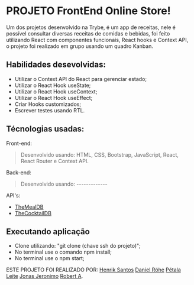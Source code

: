 # PROJETO FrontEnd Online Store!
Um dos projetos desenvolvido na Trybe, é um app de receitas, nele é possível consultar diversas receitas de comidas e bebidas, foi feito utilizando React com componentes funcionais, React hooks e Context API, o projeto foi realizado em grupo usando um quadro Kanban.

## Habilidades desevolvidas:
- Utilizar o Context API do React para gerenciar estado;
- Utilizar o React Hook useState;
- Utilizar o React Hook useContext;
- Utilizar o React Hook useEffect;
- Criar Hooks customizados;
- Escrever testes usando RTL.

## Técnologias usadas:

Front-end:
> Desenvolvido usando: HTML, CSS, Bootstrap, JavaScript, React, React Router e Context API.

Back-end:
> Desenvolvido usando: -------------

API's:
- [TheMealDB](https://www.themealdb.com/api.php)
- [TheCocktailDB](https://www.thecocktaildb.com/)

## Executando aplicação
- Clone utilizando: "git clone (chave ssh do projeto)";
- No terminal use o comando npm install;
- No terminal use o npm start;

ESTE PROJETO FOI REALIZADO POR:
[Henrik Santos](https://www.linkedin.com/in/henrik-santos-dev/)
[Daniel Röhe]()
[Pétala Leite](https://www.linkedin.com/in/petala-leite/)
[Jonas Jeronimo](https://www.linkedin.com/in/jonasjeronimo/)
[Robert A]().